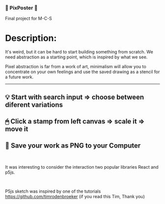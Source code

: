 ### 🔳 PixPoster 🔲

Final project for M-C-S

# Description:

It's weird, but it can be hard to start building something from scratch. We need abstraction as a starting point, which is inspired by what we see.

Pixel abstraction is far from a work of art, minimalism will allow you to concentrate on your own feelings and use the saved drawing as a stencil for a future work.

---

## 💡 Start with search input => choose between diferent variations

## 🖱 Click a stamp from left canvas => scale it => move it

## 💾 Save your work as PNG to your Computer

<br/>

It was interesting to consider the interaction two popular libraries React and p5js.

<br />

P5js sketch was inspired by one of the tutorials https://github.com/timrodenbroeker (if you read this Tim, Thank you)
